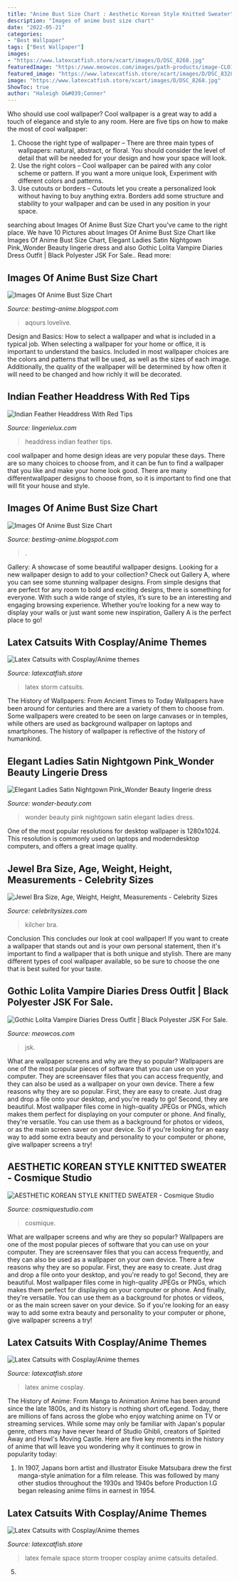 ```yaml
---
title: "Anime Bust Size Chart : Aesthetic Korean Style Knitted Sweater"
description: "Images of anime bust size chart"
date: "2022-05-21"
categories:
- "Best Wallpaper"
tags: ["Best Wallpaper"]
images:
- "https://www.latexcatfish.store/xcart/images/D/DSC_8268.jpg"
featuredImage: "https://www.meowcos.com/images/path-products/image-CLO101VD-2.jpg/&amp;width=1200&amp;height=1200&amp;original=77s8AgZSGN6A&amp;a.jpg"
featured_image: "https://www.latexcatfish.store/xcart/images/D/DSC_8328.jpg"
image: "https://www.latexcatfish.store/xcart/images/D/DSC_8268.jpg"
ShowToc: true
author: "Haleigh O&#039;Conner"
---
```



Who should use cool wallpaper?
Cool wallpaper is a great way to add a touch of elegance and style to any room. Here are five tips on how to make the most of cool wallpaper: 
1) Choose the right type of wallpaper – There are three main types of wallpapers: natural, abstract, or floral. You should consider the level of detail that will be needed for your design and how your space will look. 
2) Use the right colors – Cool wallpaper can be paired with any color scheme or pattern. If you want a more unique look, Experiment with different colors and patterns. 
3) Use cutouts or borders – Cutouts let you create a personalized look without having to buy anything extra. Borders add some structure and stability to your wallpaper and can be used in any position in your space.

	

		
searching about Images Of Anime Bust Size Chart you've came to the right place. We have 10 Pictures about Images Of Anime Bust Size Chart like Images Of Anime Bust Size Chart, Elegant Ladies Satin Nightgown Pink_Wonder Beauty lingerie dress and also Gothic Lolita Vampire Diaries Dress Outfit | Black Polyester JSK For Sale.. Read more:
		
    
## Images Of Anime Bust Size Chart

<img loading=lazy src="https://i.redd.it/vco0iczltn931.jpg" onerror="this.onerror=null;this.src='https://tse1.mm.bing.net/th?id=OIP.S7BQPPtfZfIKBOKWLIanowHaD3&amp;pid=15.1';" alt="Images Of Anime Bust Size Chart">

_Source: bestimg-anime.blogspot.com_

>aqours lovelive. 

	

Design and Basics: How to select a wallpaper and what is included in a typical job.
When selecting a wallpaper for your home or office, it is important to understand the basics. Included in most wallpaper choices are the colors and patterns that will be used, as well as the sizes of each image. Additionally, the quality of the wallpaper will be determined by how often it will need to be changed and how richly it will be decorated.

    
## Indian Feather Headdress With Red Tips

<img loading=lazy src="http://www.lingerielux.com/media/catalog/product/cache/1/image/650x/040ec09b1e35df139433887a97daa66f/r/-/r-4703htbd.jpg" onerror="this.onerror=null;this.src='https://tse2.mm.bing.net/th?id=OIP.93ANMtiLfAFHWZmpWrVO-AHaMF&amp;pid=15.1';" alt="Indian Feather Headdress With Red Tips">

_Source: lingerielux.com_

>headdress indian feather tips. 

	

cool wallpaper and home design ideas are very popular these days. There are so many choices to choose from, and it can be fun to find a wallpaper that you like and make your home look good. There are many differentwallpaper designs to choose from, so it is important to find one that will fit your house and style.

    
## Images Of Anime Bust Size Chart

<img loading=lazy src="https://i.kym-cdn.com/photos/images/original/001/248/530/535.png" onerror="this.onerror=null;this.src='https://tse3.mm.bing.net/th?id=OIP.H7I4N7oAZUCxWU_IVX2xTwHaDx&amp;pid=15.1';" alt="Images Of Anime Bust Size Chart">

_Source: bestimg-anime.blogspot.com_

>. 

	

Gallery: A showcase of some beautiful wallpaper designs.
Looking for a new wallpaper design to add to your collection? Check out Gallery A, where you can see some stunning wallpaper designs. From simple designs that are perfect for any room to bold and exciting designs, there is something for everyone. With such a wide range of styles, it’s sure to be an interesting and engaging browsing experience. Whether you’re looking for a new way to display your walls or just want some new inspiration, Gallery A is the perfect place to go!





	
	
    
## Latex Catsuits With Cosplay/Anime Themes

<img loading=lazy src="https://www.latexcatfish.store/xcart/images/D/DSC_8243.jpg" onerror="this.onerror=null;this.src='https://tse4.mm.bing.net/th?id=OIP.etZ8_r-dDvW6xF-NvHkujwHaLH&amp;pid=15.1';" alt="Latex Catsuits with Cosplay/Anime themes">

_Source: latexcatfish.store_

>latex storm catsuits. 

	

The History of Wallpapers: From Ancient Times to Today
Wallpapers have been around for centuries and there are a variety of them to choose from. Some wallpapers were created to be seen on large canvases or in temples, while others are used as background wallpaper on laptops and smartphones. The history of wallpaper is reflective of the history of humankind.

    
## Elegant Ladies Satin Nightgown Pink_Wonder Beauty Lingerie Dress

<img loading=lazy src="http://www.wonder-beauty.com/images/upe/image/20170216/20170216063520_69663.jpg" onerror="this.onerror=null;this.src='https://tse4.mm.bing.net/th?id=OIP.JxfWseo3AYDxmHT65W6HaQHaJ4&amp;pid=15.1';" alt="Elegant Ladies Satin Nightgown Pink_Wonder Beauty lingerie dress">

_Source: wonder-beauty.com_

>wonder beauty pink nightgown satin elegant ladies dress. 

	

One of the most popular resolutions for desktop wallpaper is 1280x1024. This resolution is commonly used on laptops and moderndesktop computers, and offers a great image quality.

    
## Jewel Bra Size, Age, Weight, Height, Measurements - Celebrity Sizes

<img loading=lazy src="https://www.celebritysizes.com/wp-content/uploads/2014/01/Jewel-Kilcher.jpg" onerror="this.onerror=null;this.src='https://tse3.mm.bing.net/th?id=OIP.m3W9KF7jPKdsKFpVN-gyqAHaLL&amp;pid=15.1';" alt="Jewel Bra Size, Age, Weight, Height, Measurements - Celebrity Sizes">

_Source: celebritysizes.com_

>kilcher bra. 

	

Conclusion
This concludes our look at cool wallpaper! If you want to create a wallpaper that stands out and is your own personal statement, then it's important to find a wallpaper that is both unique and stylish. There are many different types of cool wallpaper available, so be sure to choose the one that is best suited for your taste.

    
## Gothic Lolita Vampire Diaries Dress Outfit | Black Polyester JSK For Sale.

<img loading=lazy src="https://www.meowcos.com/images/path-products/image-CLO101VD-2.jpg/&amp;width=1200&amp;height=1200&amp;original=77s8AgZSGN6A&amp;a.jpg" onerror="this.onerror=null;this.src='https://tse1.mm.bing.net/th?id=OIP.IyiYBTTGLzo5qRdg0ygWBAHaK3&amp;pid=15.1';" alt="Gothic Lolita Vampire Diaries Dress Outfit | Black Polyester JSK For Sale.">

_Source: meowcos.com_

>jsk. 

	

What are wallpaper screens and why are they so popular?
Wallpapers are one of the most popular pieces of software that you can use on your computer. They are screensaver files that you can access frequently, and they can also be used as a wallpaper on your own device. There a few reasons why they are so popular. First, they are easy to create. Just drag and drop a file onto your desktop, and you're ready to go! Second, they are beautiful. Most wallpaper files come in high-quality JPEGs or PNGs, which makes them perfect for displaying on your computer or phone. And finally, they're versatile. You can use them as a background for photos or videos, or as the main screen saver on your device. So if you're looking for an easy way to add some extra beauty and personality to your computer or phone, give wallpaper screens a try!

    
## AESTHETIC KOREAN STYLE KNITTED SWEATER - Cosmique Studio

<img loading=lazy src="http://cdn.shopify.com/s/files/1/0095/4715/3463/products/aesthetic-korean-style-knitted-sweater-cosmique-studio-4_1200x1200.jpg?v=1602910620" onerror="this.onerror=null;this.src='https://tse3.mm.bing.net/th?id=OIP.saq2ZD_XwbNPQ8eyRx_LfAHaHa&amp;pid=15.1';" alt="AESTHETIC KOREAN STYLE KNITTED SWEATER - Cosmique Studio">

_Source: cosmiquestudio.com_

>cosmique. 

	

What are wallpaper screens and why are they so popular?
Wallpapers are one of the most popular pieces of software that you can use on your computer. They are screensaver files that you can access frequently, and they can also be used as a wallpaper on your own device. There a few reasons why they are so popular. First, they are easy to create. Just drag and drop a file onto your desktop, and you're ready to go! Second, they are beautiful. Most wallpaper files come in high-quality JPEGs or PNGs, which makes them perfect for displaying on your computer or phone. And finally, they're versatile. You can use them as a background for photos or videos, or as the main screen saver on your device. So if you're looking for an easy way to add some extra beauty and personality to your computer or phone, give wallpaper screens a try!

    
## Latex Catsuits With Cosplay/Anime Themes

<img loading=lazy src="https://www.latexcatfish.store/xcart/images/D/DSC_8328.jpg" onerror="this.onerror=null;this.src='https://tse4.mm.bing.net/th?id=OIP.PpBbYWNslq6hPQD-nRdVzQHaLH&amp;pid=15.1';" alt="Latex Catsuits with Cosplay/Anime themes">

_Source: latexcatfish.store_

>latex anime cosplay. 

	

The History of Anime: From Manga to Animation
Anime has been around since the late 1800s, and its history is nothing short ofLegend. Today, there are millions of fans across the globe who enjoy watching anime on TV or streaming services. While some may only be familiar with Japan's popular genre, others may have never heard of Studio Ghibli, creators of Spirited Away and Howl's Moving Castle. Here are five key moments in the history of anime that will leave you wondering why it continues to grow in popularity today:
1) In 1907, Japans born artist and illustrator Eisuke Matsubara drew the first manga-style animation for a film release. This was followed by many other studios throughout the 1930s and 1940s before Production I.G began releasing anime films in earnest in 1954.

    
## Latex Catsuits With Cosplay/Anime Themes

<img loading=lazy src="https://www.latexcatfish.store/xcart/images/D/DSC_8268.jpg" onerror="this.onerror=null;this.src='https://tse1.mm.bing.net/th?id=OIP.OWKq_oVtt4iOBuu1IvLDngHaLH&amp;pid=15.1';" alt="Latex Catsuits with Cosplay/Anime themes">

_Source: latexcatfish.store_

>latex female space storm trooper cosplay anime catsuits detailed. 

	

5.

